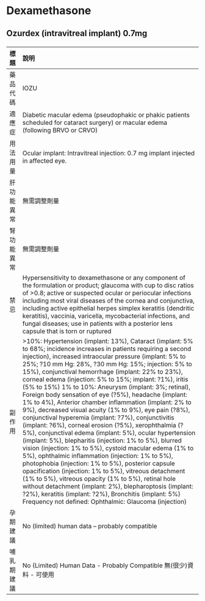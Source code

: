 # Dexamethasone

## Ozurdex (intravitreal implant) 0.7mg

##### 

| 標題       | 說明                                                                                                                                                                                                                                                                                                                                                                                                                                                                                                                                                                                                                                                                                                                                                                                                                                                                                                                                                                                                                                                                                                                                                                                                                                                                                    |
|:-----------|:----------------------------------------------------------------------------------------------------------------------------------------------------------------------------------------------------------------------------------------------------------------------------------------------------------------------------------------------------------------------------------------------------------------------------------------------------------------------------------------------------------------------------------------------------------------------------------------------------------------------------------------------------------------------------------------------------------------------------------------------------------------------------------------------------------------------------------------------------------------------------------------------------------------------------------------------------------------------------------------------------------------------------------------------------------------------------------------------------------------------------------------------------------------------------------------------------------------------------------------------------------------------------------------|
| 藥品代碼   | IOZU                                                                                                                                                                                                                                                                                                                                                                                                                                                                                                                                                                                                                                                                                                                                                                                                                                                                                                                                                                                                                                                                                                                                                                                                                                                                                    |
| 適應症     | Diabetic macular edema (pseudophakic or phakic patients scheduled for cataract surgery) or macular edema (following BRVO or CRVO)                                                                                                                                                                                                                                                                                                                                                                                                                                                                                                                                                                                                                                                                                                                                                                                                                                                                                                                                                                                                                                                                                                                                                       |
| 用法用量   | Ocular implant: Intravitreal injection: 0.7 mg implant injected in affected eye.                                                                                                                                                                                                                                                                                                                                                                                                                                                                                                                                                                                                                                                                                                                                                                                                                                                                                                                                                                                                                                                                                                                                                                                                        |
| 肝功能異常 | 無需調整劑量                                                                                                                                                                                                                                                                                                                                                                                                                                                                                                                                                                                                                                                                                                                                                                                                                                                                                                                                                                                                                                                                                                                                                                                                                                                                            |
| 腎功能異常 | 無需調整劑量                                                                                                                                                                                                                                                                                                                                                                                                                                                                                                                                                                                                                                                                                                                                                                                                                                                                                                                                                                                                                                                                                                                                                                                                                                                                            |
| 禁忌       | Hypersensitivity to dexamethasone or any component of the formulation or product; glaucoma with cup to disc ratios of >0.8; active or suspected ocular or periocular infections including most viral diseases of the cornea and conjunctiva, including active epithelial herpes simplex keratitis (dendritic keratitis), vaccinia, varicella, mycobacterial infections, and fungal diseases; use in patients with a posterior lens capsule that is torn or ruptured                                                                                                                                                                                                                                                                                                                                                                                                                                                                                                                                                                                                                                                                                                                                                                                                                     |
| 副作用     | >10%: Hypertension (implant: 13%), Cataract (implant: 5% to 68%; incidence increases in patients requiring a second injection), increased intraocular pressure (implant: 5% to 25%; ?10 mm Hg: 28%, ?30 mm Hg: 15%; injection: 5% to 15%), conjunctival hemorrhage (implant: 22% to 23%), corneal edema (injection: 5% to 15%; implant: ?1%), iritis (5% to 15%) 1% to 10%: Aneurysm (implant: 3%; retinal), Foreign body sensation of eye (?5%), headache (implant: 1% to 4%), Anterior chamber inflammation (implant: 2% to 9%), decreased visual acuity (1% to 9%), eye pain (?8%), conjunctival hyperemia (implant: ?7%), conjunctivitis (implant: ?6%), corneal erosion (?5%), xerophthalmia (?5%), conjunctival edema (implant: 5%), ocular hypertension (implant: 5%), blepharitis (injection: 1% to 5%), blurred vision (injection: 1% to 5%), cystoid macular edema (1% to 5%), ophthalmic inflammation (injection: 1% to 5%), photophobia (injection: 1% to 5%), posterior capsule opacification (injection: 1% to 5%), vitreous detachment (1% to 5%), vitreous opacity (1% to 5%), retinal hole without detachment (implant: 2%), blepharoptosis (implant: ?2%), keratitis (implant: ?2%), Bronchitis (implant: 5%) Frequency not defined: Ophthalmic: Glaucoma (injection) |
| 孕期建議   | No (limited) human data – probably compatible                                                                                                                                                                                                                                                                                                                                                                                                                                                                                                                                                                                                                                                                                                                                                                                                                                                                                                                                                                                                                                                                                                                                                                                                                                           |
| 哺乳期建議 | No (Limited) Human Data - Probably Compatible 無(很少)資料 - 可使用                                                                                                                                                                                                                                                                                                                                                                                                                                                                                                                                                                                                                                                                                                                                                                                                                                                                                                                                                                                                                                                                                                                                                                                                                     |

